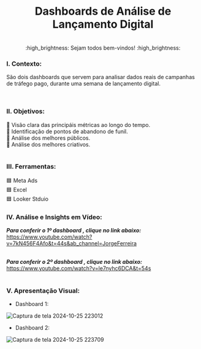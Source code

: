 <div align="center">
  <h1> Dashboards de Análise de Lançamento Digital </h1>
</div> <br>

<div align="center">
  :high_brightness: Sejam todos bem-vindos! :high_brightness:
</div>

### I. Contexto: 
São dois dashboards que servem para analisar dados reais de campanhas de tráfego pago, durante uma semana de lançamento digital.

<br>

### II. Objetivos: <br>
🔵 Visão clara das principáis métricas ao longo do tempo. <br>
🔵 Identificação de pontos de abandono de funil. <br>
🔵 Análise dos melhores públicos. <br>
🔵 Análise dos melhores criativos.<br/><br/>

### III. Ferramentas: <br>

🟦 Meta Ads <br>
🟦 Excel <br>
🟦 Looker Stduio <br>


### IV. Análise e Insights em Vídeo: <br>

___Para conferir o 1º dashboard , clique no link abaixo:___ <br/>
https://www.youtube.com/watch?v=7kN456F4Afo&t=44s&ab_channel=JorgeFerreira  <br/><br/>

___Para conferir o 2º dashboard , clique no link abaixo:___ <br/>
https://www.youtube.com/watch?v=le7nyhc6DCA&t=54s <br/><br/>

 ### V. Apresentação Visual: <br>
 

* Dashboard 1: <br>

![Captura de tela 2024-10-25 223012](https://github.com/user-attachments/assets/8ab43716-286a-4249-b64a-050d759d1d87)

* Dashboard 2: <br>

![Captura de tela 2024-10-25 223709](https://github.com/user-attachments/assets/13370a5a-b034-466b-af75-fb36e6655a10)


